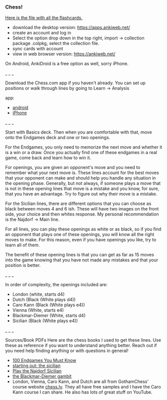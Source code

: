 ### Chess!


[Here is the file with all the flashcards.](https://drive.google.com/file/d/1Fx0eYd-LrRZDWJ_WmWmSwu79QYB1Rn-1/view?usp=drivesdk)

 - download the desktop version: https://apps.ankiweb.net/
 - create an account and log in
 - Select the option drop down in the top right, import -> collection package .colpkg, select the collection file.
 - sync cards with account
 - view in web browser version: https://ankiweb.net/


On Android, AnkiDroid is a free option as well, sorry iPhone.

_
_
_

Download the Chess.com app if you haven't already. You can set up positions or walk through lines by going to Learn -> Analysis

app:
- [android](https://www.chess.com/play/apps/android)
- [iPhone](https://www.chess.com/play/apps/ios)

_
_
_

Start with Basics deck. Then when you are comfortable with that, move onto the Endgames deck and one or two openings.

For the Endgames, you only need to memorize the next move and whether it is a win or a draw. Once you actually find one of these endgames in a real game, come back and learn how to win it.

For openings, you are given an opponent's move and you need to remember what your next move is. These lines account for the best moves that your opponent can make and should help you handle any situation in the opening phase. Generally, but not always, if someone plays a move that is not in these opening lines that move is a mistake and you know, for sure, that you have an advantage. Try to figure out why their move is a mistake.

For the Sicilian lines, there are different options that you can choose as black between moves 4 and 6 ish. These will have two images on the front side, your choice and then whites response. My personal recommendation is the Najdorf -> Main line.


For all lines, you can play these openings as white or as black, so if you find an opponent that plays one of these openings, you will know all the right moves to make. For this reason, even if you have openings you like, try to learn all of them.

The benefit of these opening lines is that you can get as far as 15 moves into the game knowing that you have not made any mistakes and that your position is better.

_
_
_


In order of complexity, the openings included are:
- London (white, starts d4)
- Dutch (Black (White plays d4))
- Caro Kann (Black (White plays e4))
- Vienna (White, starts e4)
- Blackmar-Diemer (White, starts d4)
- Sicilian (Black (White plays e4))

_
_
_

Sources/Book PDFs
Here are the chess books I used to get these lines. Use these as reference if you want to understand anything better. Reach out if you need help finding anything or with questions in general!
- [100 Endgames You Must Know](https://drive.google.com/file/d/1KpTR3p1jnNtMEoFWMSmpmTL37t8fFBSN/view?usp=sharing)
- [starting out: the sicilian](https://drive.google.com/file/d/1p879gwDD3bsBBFDfyG3fcnBwqDWhABMQ/view?usp=sharing)
- [Play the Najdorf Sicilian](https://drive.google.com/file/d/1f5eM_7IlhMP34OFYSRR3_aLYqb3xhsn6/view?usp=sharing)
- [the Blackmar-Diemer gambit](https://drive.google.com/file/d/19YQ5vQaKjG6-rzfue_DnOElXxLyG8gtt/view?usp=sharing)
- London, Vienna, Caro Kann, and Dutch are all from GothamChess' course website [chess.ly](chess.ly). They all have free samples and I have the Caro Kann course I can share. He also has lots of great stuff on YouTube.
